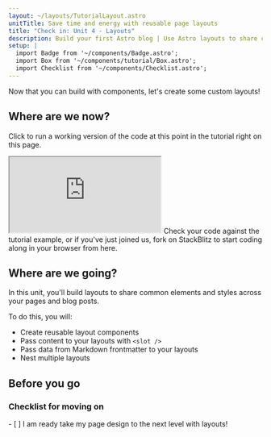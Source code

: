```yaml
---
layout: ~/layouts/TutorialLayout.astro
unitTitle: Save time and energy with reusable page layouts
title: "Check in: Unit 4 - Layouts"
description: Build your first Astro blog | Use Astro layouts to share common elements and styles across your pages and posts
setup: |
  import Badge from '~/components/Badge.astro';
  import Box from '~/components/tutorial/Box.astro';
  import Checklist from '~/components/Checklist.astro';
---
```

Now that you can build with components, let's create some custom layouts!

## Where are we now?

Click to run a working version of the code at this point in the tutorial right on this page.

 <iframe src="https://stackblitz.com/edit/astro-tutorial-3?ctl=1&embed=1&file=src/pages/index.astro"></iframe>
 Check your code against the tutorial example, or if you've just joined us, fork on StackBlitz to start coding along in your browser from here.

## Where are we going?

In this unit, you'll build layouts to share common elements and styles across your pages and blog posts.

To do this, you will:

- Create reusable layout components
- Pass content to your layouts with `<slot />`
- Pass data from Markdown frontmatter to your layouts
- Nest multiple layouts

## Before you go

<Box icon="check-list">

### Checklist for moving on

<Checklist>
- [ ] I am ready take my page design to the next level with layouts!
</Checklist>
</Box>
